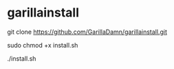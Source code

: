 # garillainstall

git clone https://github.com/GarillaDamn/garillainstall.git

sudo chmod +x install.sh

./install.sh

